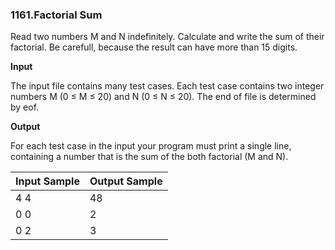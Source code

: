 ### 1161.Factorial Sum

Read two numbers M and N indefinitely. Calculate and write the sum of their factorial. Be carefull, because the result can have more than 15 digits.

**Input**

The input file contains many test cases. Each test case contains two integer numbers M (0 ≤ M ≤ 20) and N (0 ≤ N ≤ 20). The end of file is determined by eof.

**Output**

For each test case in the input your program must print a single line, containing a number that is the sum of the both factorial (M and N).

| Input Sample | Output Sample |
| ------------ | ------------- |
| 4 4 | 48 |
| 0 0 | 2 |
| 0 2 | 3 |
